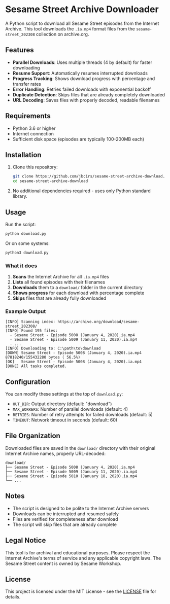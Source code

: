 # Sesame Street Archive Downloader

A Python script to download all Sesame Street episodes from the Internet Archive. This tool downloads the `.ia.mp4` format files from the `sesame-street_202308` collection on archive.org.

## Features

- **Parallel Downloads**: Uses multiple threads (4 by default) for faster downloading
- **Resume Support**: Automatically resumes interrupted downloads
- **Progress Tracking**: Shows download progress with percentage and transfer rates
- **Error Handling**: Retries failed downloads with exponential backoff
- **Duplicate Detection**: Skips files that are already completely downloaded
- **URL Decoding**: Saves files with properly decoded, readable filenames

## Requirements

- Python 3.6 or higher
- Internet connection
- Sufficient disk space (episodes are typically 100-200MB each)

## Installation

1. Clone this repository:

   ```bash
   git clone https://github.com/jbcirs/sesame-street-archive-download.git
   cd sesame-street-archive-download
   ```

2. No additional dependencies required - uses only Python standard library.

## Usage

Run the script:

```bash
python download.py
```

Or on some systems:

```bash
python3 download.py
```

### What it does

1. **Scans** the Internet Archive for all `.ia.mp4` files
2. **Lists** all found episodes with their filenames
3. **Downloads** them to a `download/` folder in the current directory
4. **Shows progress** for each download with percentage complete
5. **Skips** files that are already fully downloaded

### Example Output

```text
[INFO] Scanning index: https://archive.org/download/sesame-street_202308/
[INFO] Found 195 files:
  - Sesame Street - Episode 5008 (January 4, 2020).ia.mp4
  - Sesame Street - Episode 5009 (January 11, 2020).ia.mp4
  - ...
[INFO] Downloading to: C:\path\to\download
[DOWN] Sesame Street - Episode 5008 (January 4, 2020).ia.mp4 87818240/155432280 bytes ( 56.5%)
[OK]   Sesame Street - Episode 5008 (January 4, 2020).ia.mp4
[DONE] All tasks completed.
```

## Configuration

You can modify these settings at the top of `download.py`:

- `OUT_DIR`: Output directory (default: "download")
- `MAX_WORKERS`: Number of parallel downloads (default: 4)
- `RETRIES`: Number of retry attempts for failed downloads (default: 5)
- `TIMEOUT`: Network timeout in seconds (default: 60)

## File Organization

Downloaded files are saved in the `download/` directory with their original Internet Archive names, properly URL-decoded:

```text
download/
├── Sesame Street - Episode 5008 (January 4, 2020).ia.mp4
├── Sesame Street - Episode 5009 (January 11, 2020).ia.mp4
├── Sesame Street - Episode 5010 (January 18, 2020).ia.mp4
└── ...
```

## Notes

- The script is designed to be polite to the Internet Archive servers
- Downloads can be interrupted and resumed safely
- Files are verified for completeness after download
- The script will skip files that are already complete

## Legal Notice

This tool is for archival and educational purposes. Please respect the Internet Archive's terms of service and any applicable copyright laws. The Sesame Street content is owned by Sesame Workshop.

## License

This project is licensed under the MIT License - see the [LICENSE](LICENSE) file for details.
